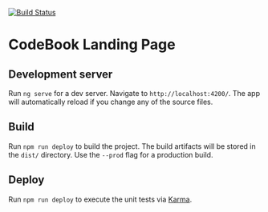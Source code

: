 [![Build Status](https://travis-ci.org/Code-Book/Code-Book.github.io.svg?branch=develop)](https://travis-ci.org/Code-Book/Code-Book.github.io)

# CodeBook Landing Page

## Development server

Run `ng serve` for a dev server. Navigate to `http://localhost:4200/`. The app will automatically reload if you change any of the source files.

## Build

Run `npm run deploy` to build the project. The build artifacts will be stored in the `dist/` directory. Use the `--prod` flag for a production build.

## Deploy

Run `npm run deploy` to execute the unit tests via [Karma](https://karma-runner.github.io).

